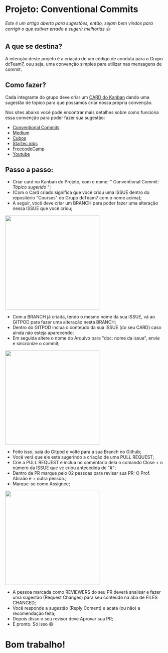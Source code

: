 # Projeto: Conventional Commits
*Este é um artigo aberto para sugestões, então, sejam bem vindos para corrigir o que estiver errado e sugerir melhorias 👍*

## A que se destina?
A intenção deste projeto é a criação de um código de conduta para o Grupo dcTeam7, ouu seja, uma convenção simples para utilizar nas mensagens de commit.

## Como fazer?
Cada integrante do grupo deve criar um <a target="_blank" href="https://tinyurl.com/3mdajkua" >CARD do Kanban</a> dando uma sugestão de tópico para que possamos criar nossa própria convenção.

Nos sites abaixo você pode encontrar mais detalhes sobre como funciona essa convenção para poder fazer sua sugestão:
- <a taget="blank" href="https://www.conventionalcommits.org/pt-br/v1.0.0/">Conventional Commits</a> 
- <a taget="blank" href="https://medium.com/linkapi-solutions/conventional-commits-pattern-3778d1a1e657">Medium</a> 
- <a taget="blank" href="https://blog.cubos.io/que-tal-comecar-a-usar-commits-semanticos/">Cubos</a> 
- <a taget="blank" href="https://startecjobs.com/play/posts/conventional-commits">Startec jobs</a> 
- <a taget="blank" href="https://www.freecodecamp.org/portuguese/news/como-escrever-boas-mensagens-de-commit-um-guia-pratico-do-git/">FreecodeCamp</a> 
- <a taget="blank" href="https://youtu.be/1eTofdmfq1g">Youtube</a>

## Passo a passo:
- Criar card no Kanban do Projeto, com o nome: " Conventional Commit: *Tópico sugerido* ";
- (Com o Card criado significa que você criou uma ISSUE dentro do repositório "Courses" do Grupo dcTeam7 com o nome acima);
- A seguir, você deve criar um BRANCH para poder fazer uma alteração nessa ISSUE que você criou;

<img src="https://user-images.githubusercontent.com/112489130/200988718-5d1378e5-409f-4d2e-bf11-2c8574aa92e0.png" width="300px">

- Com a BRANCH já criada, tendo o mesmo nome da sua ISSUE, vá ao GITPOD para fazer uma alteração nesta BRANCH;
- Dentro do GITPOD inclua o conteúdo da sua ISSUE (do seu CARD) caso ainda não esteja aparecendo;
- Em seguida altere o nome do Arquivo para "doc: nome da issue", envie e sincronize o commit;

<img src="https://user-images.githubusercontent.com/112489130/200988742-2d084ec5-f79f-4232-94da-33973c885c85.png" width="300px">

- Feito isso, saia do Gitpod e volte para a sua Branch no Github;
- Você verá que ele está sugerindo a criação de uma PULL REQUEST;
- Crie a PULL REQUEST e inclua no comentário dela o comando Close + o número da ISSUE que vc criou antecedida de "#"; 
- Dentro da PR marque pelo 02 pessoas para revisar sua PR: O Prof. Abraão e + outra pessoa.;
- Marque-se como Assignee;
                                                                                                                      
<img src="https://user-images.githubusercontent.com/112489130/200988755-d8db34a6-3603-44c6-8d23-7aa9386144e2.png" width="300px">

- A pessoa marcada como REVIEWERS do seu PR deverá analisar e fazer uma sugestão (Request Changes) para seu conteúdo na aba de FILES CHANGED;
- Você responde a sugestão (Reply Coment) e acata (ou não) a recomendação feita;
- Depois disso o seu revisor deve Aprovar sua PR;
- E pronto. Só isso 😄

# Bom trabalho!

